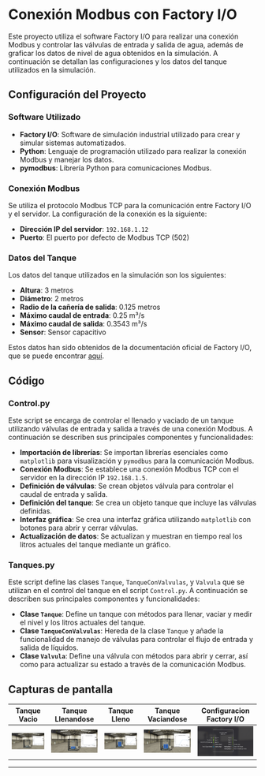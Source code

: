 # Conexión Modbus con Factory I/O

Este proyecto utiliza el software Factory I/O para realizar una conexión Modbus y controlar las válvulas de entrada y salida de agua, además de graficar los datos de nivel de agua obtenidos en la simulación.
A continuación se detallan las configuraciones y los datos del tanque utilizados en la simulación.


## Configuración del Proyecto

### Software Utilizado

- **Factory I/O**: Software de simulación industrial utilizado para crear y simular sistemas automatizados.
- **Python**: Lenguaje de programación utilizado para realizar la conexión Modbus y manejar los datos.
- **pymodbus**: Librería Python para comunicaciones Modbus.

### Conexión Modbus

Se utiliza el protocolo Modbus TCP para la comunicación entre Factory I/O y el servidor. La configuración de la conexión es la siguiente:

- **Dirección IP del servidor**: `192.168.1.12`
- **Puerto**: El puerto por defecto de Modbus TCP (502)

### Datos del Tanque

Los datos del tanque utilizados en la simulación son los siguientes:

- **Altura**: 3 metros
- **Diámetro**: 2 metros
- **Radio de la cañería de salida**: 0.125 metros
- **Máximo caudal de entrada**: 0.25 m³/s
- **Máximo caudal de salida**: 0.3543 m³/s
- **Sensor**: Sensor capacitivo

Estos datos han sido obtenidos de la documentación oficial de Factory I/O, que se puede encontrar [aquí](https://docs.factoryio.com/manual/parts/stations/#tank).

## Código

### Control.py

Este script se encarga de controlar el llenado y vaciado de un tanque utilizando válvulas de entrada y salida a través de una conexión Modbus. A continuación se describen sus principales componentes y funcionalidades:

- **Importación de librerías**: Se importan librerías esenciales como `matplotlib` para visualización y `pymodbus` para la comunicación Modbus.
- **Conexión Modbus**: Se establece una conexión Modbus TCP con el servidor en la dirección IP `192.168.1.5`.
- **Definición de válvulas**: Se crean objetos válvula para controlar el caudal de entrada y salida.
- **Definición del tanque**: Se crea un objeto tanque que incluye las válvulas definidas.
- **Interfaz gráfica**: Se crea una interfaz gráfica utilizando `matplotlib` con botones para abrir y cerrar válvulas.
- **Actualización de datos**: Se actualizan y muestran en tiempo real los litros actuales del tanque mediante un gráfico.

### Tanques.py

Este script define las clases `Tanque`, `TanqueConValvulas`, y `Valvula` que se utilizan en el control del tanque en el script `Control.py`. A continuación se describen sus principales componentes y funcionalidades:

- **Clase `Tanque`**: Define un tanque con métodos para llenar, vaciar y medir el nivel y los litros actuales del tanque.
- **Clase `TanqueConValvulas`**: Hereda de la clase `Tanque` y añade la funcionalidad de manejo de válvulas para controlar el flujo de entrada y salida de líquidos.
- **Clase `Valvula`**: Define una válvula con métodos para abrir y cerrar, así como para actualizar su estado a través de la comunicación Modbus.

## Capturas de pantalla

| Tanque Vacio | Tanque Llenandose | Tanque Lleno | Tanque Vaciandose | Configuracion Factory I/O |
|--------------|-------------------|--------------|-------------------|-------------------|
| ![Tanque Vacio](https://github.com/CarlosOC/Industria4.0/blob/main/TanqueAguaPython/ScreenShot/Inicio.png) | ![Tanque Llenandose](https://github.com/CarlosOC/Industria4.0/blob/main/TanqueAguaPython/ScreenShot/TanqueLlenandose.png) | ![Tanque Lleno](https://github.com/CarlosOC/Industria4.0/blob/main/TanqueAguaPython/ScreenShot/TanqueLleno.png) | ![Tanque Vaciandose](https://github.com/CarlosOC/Industria4.0/blob/main/TanqueAguaPython/ScreenShot/TanqueVaciandose.png) |![Configuracion Factory I/O](https://github.com/CarlosOC/Industria4.0/blob/main/TanqueAguaPython/ScreenShot/TanqueFactory.png) |

---
